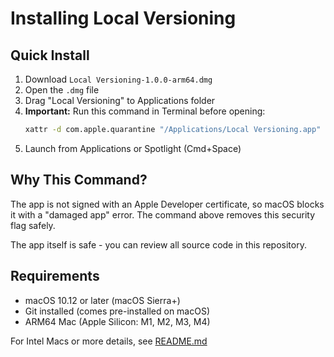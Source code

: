 # Installing Local Versioning

## Quick Install

1. Download `Local Versioning-1.0.0-arm64.dmg`
2. Open the `.dmg` file
3. Drag "Local Versioning" to Applications folder
4. **Important:** Run this command in Terminal before opening:
   ```bash
   xattr -d com.apple.quarantine "/Applications/Local Versioning.app"
   ```
5. Launch from Applications or Spotlight (Cmd+Space)

## Why This Command?

The app is not signed with an Apple Developer certificate, so macOS blocks it with a "damaged app" error. The command above removes this security flag safely.

The app itself is safe - you can review all source code in this repository.

## Requirements

- macOS 10.12 or later (macOS Sierra+)
- Git installed (comes pre-installed on macOS)
- ARM64 Mac (Apple Silicon: M1, M2, M3, M4)

For Intel Macs or more details, see [README.md](README.md)

